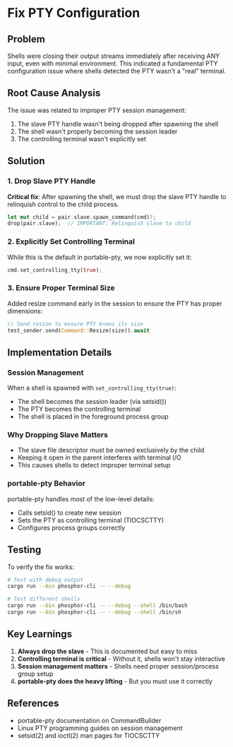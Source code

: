 # Fix PTY Configuration

## Problem
Shells were closing their output streams immediately after receiving ANY input, even with minimal environment. This indicated a fundamental PTY configuration issue where shells detected the PTY wasn't a "real" terminal.

## Root Cause Analysis
The issue was related to improper PTY session management:
1. The slave PTY handle wasn't being dropped after spawning the shell
2. The shell wasn't properly becoming the session leader
3. The controlling terminal wasn't explicitly set

## Solution

### 1. Drop Slave PTY Handle
**Critical fix**: After spawning the shell, we must drop the slave PTY handle to relinquish control to the child process.
```rust
let mut child = pair.slave.spawn_command(cmd)?;
drop(pair.slave);  // IMPORTANT: Relinquish slave to child
```

### 2. Explicitly Set Controlling Terminal
While this is the default in portable-pty, we now explicitly set it:
```rust
cmd.set_controlling_tty(true);
```

### 3. Ensure Proper Terminal Size
Added resize command early in the session to ensure the PTY has proper dimensions:
```rust
// Send resize to ensure PTY knows its size
test_sender.send(Command::Resize(size)).await
```

## Implementation Details

### Session Management
When a shell is spawned with `set_controlling_tty(true)`:
- The shell becomes the session leader (via setsid())
- The PTY becomes the controlling terminal
- The shell is placed in the foreground process group

### Why Dropping Slave Matters
- The slave file descriptor must be owned exclusively by the child
- Keeping it open in the parent interferes with terminal I/O
- This causes shells to detect improper terminal setup

### portable-pty Behavior
portable-pty handles most of the low-level details:
- Calls setsid() to create new session
- Sets the PTY as controlling terminal (TIOCSCTTY)
- Configures process groups correctly

## Testing
To verify the fix works:
```bash
# Test with debug output
cargo run --bin phosphor-cli -- --debug

# Test different shells
cargo run --bin phosphor-cli -- --debug --shell /bin/bash
cargo run --bin phosphor-cli -- --debug --shell /bin/sh
```

## Key Learnings
1. **Always drop the slave** - This is documented but easy to miss
2. **Controlling terminal is critical** - Without it, shells won't stay interactive
3. **Session management matters** - Shells need proper session/process group setup
4. **portable-pty does the heavy lifting** - But you must use it correctly

## References
- portable-pty documentation on CommandBuilder
- Linux PTY programming guides on session management
- setsid(2) and ioctl(2) man pages for TIOCSCTTY